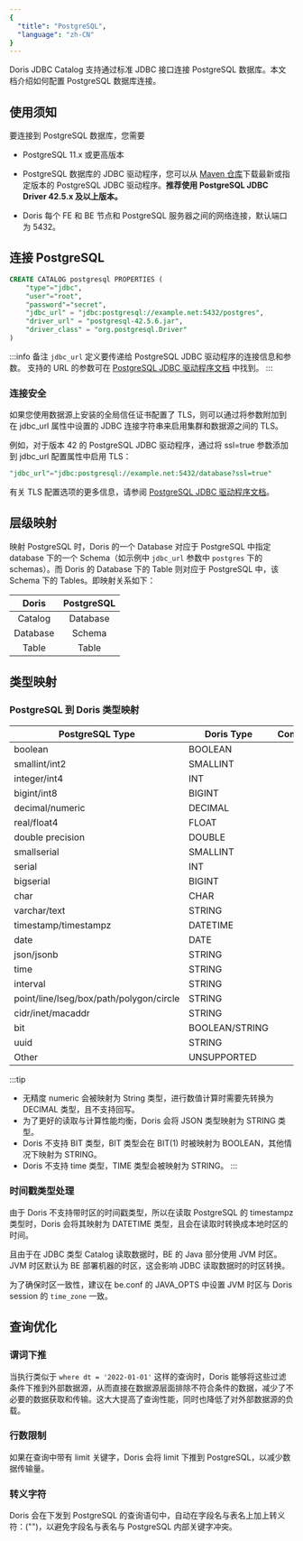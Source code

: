 ```yaml
---
{
  "title": "PostgreSQL",
  "language": "zh-CN"
}
---
```


<!-- 
Licensed to the Apache Software Foundation (ASF) under one
or more contributor license agreements.  See the NOTICE file
distributed with this work for additional information
regarding copyright ownership.  The ASF licenses this file
to you under the Apache License, Version 2.0 (the
"License"); you may not use this file except in compliance
with the License.  You may obtain a copy of the License at

  http://www.apache.org/licenses/LICENSE-2.0

Unless required by applicable law or agreed to in writing,
software distributed under the License is distributed on an
"AS IS" BASIS, WITHOUT WARRANTIES OR CONDITIONS OF ANY
KIND, either express or implied.  See the License for the
specific language governing permissions and limitations
under the License.
-->

Doris JDBC Catalog 支持通过标准 JDBC 接口连接 PostgreSQL 数据库。本文档介绍如何配置 PostgreSQL 数据库连接。

## 使用须知

要连接到 PostgreSQL 数据库，您需要

- PostgreSQL 11.x 或更高版本

- PostgreSQL 数据库的 JDBC 驱动程序，您可以从 [Maven 仓库](https://mvnrepository.com/artifact/org.postgresql/postgresql)下载最新或指定版本的 PostgreSQL JDBC 驱动程序。**推荐使用 PostgreSQL JDBC Driver 42.5.x 及以上版本。**

- Doris 每个 FE 和 BE 节点和 PostgreSQL 服务器之间的网络连接，默认端口为 5432。

## 连接 PostgreSQL

```sql
CREATE CATALOG postgresql PROPERTIES (
    "type"="jdbc",
    "user"="root",
    "password"="secret",
    "jdbc_url" = "jdbc:postgresql://example.net:5432/postgres",
    "driver_url" = "postgresql-42.5.6.jar",
    "driver_class" = "org.postgresql.Driver"
)
```

:::info 备注
`jdbc_url` 定义要传递给 PostgreSQL JDBC 驱动程序的连接信息和参数。
支持的 URL 的参数可在 [PostgreSQL JDBC 驱动程序文档](https://jdbc.postgresql.org/documentation/use/#connecting-to-the-database) 中找到。
:::

### 连接安全

如果您使用数据源上安装的全局信任证书配置了 TLS，则可以通过将参数附加到在 jdbc_url 属性中设置的 JDBC 连接字符串来启用集群和数据源之间的 TLS。

例如，对于版本 42 的 PostgreSQL JDBC 驱动程序，通过将 ssl=true 参数添加到 jdbc_url 配置属性中启用 TLS：

```sql
"jdbc_url"="jdbc:postgresql://example.net:5432/database?ssl=true"
```

有关 TLS 配置选项的更多信息，请参阅 [PostgreSQL JDBC 驱动程序文档](https://jdbc.postgresql.org/documentation/use/#connecting-to-the-database)。

## 层级映射

映射 PostgreSQL 时，Doris 的一个 Database 对应于 PostgreSQL 中指定 database 下的一个 Schema（如示例中 `jdbc_url` 参数中 `postgres` 下的 schemas）。而 Doris 的 Database 下的 Table 则对应于 PostgreSQL 中，该 Schema 下的 Tables。即映射关系如下：

|  Doris   | PostgreSQL |
|:--------:|:----------:|
| Catalog  |  Database  |
| Database |   Schema   |
|  Table   |   Table    |

## 类型映射

### PostgreSQL 到 Doris 类型映射

| PostgreSQL Type                         | Doris Type      | Comment                                              |
|-----------------------------------------|-----------------|------------------------------------------------------|
| boolean                                 | BOOLEAN         |                                                      |
| smallint/int2                           | SMALLINT        |                                                      |
| integer/int4                            | INT             |                                                      |
| bigint/int8                             | BIGINT          |                                                      |
| decimal/numeric                         | DECIMAL         |                                                      |
| real/float4                             | FLOAT           |                                                      |
| double precision                        | DOUBLE          |                                                      |
| smallserial                             | SMALLINT        |                                                      |
| serial                                  | INT             |                                                      |
| bigserial                               | BIGINT          |                                                      |
| char                                    | CHAR            |                                                      |
| varchar/text                            | STRING          |                                                      |
| timestamp/timestampz                    | DATETIME        |                                                      |
| date                                    | DATE            |                                                      |
| json/jsonb                              | STRING          |                                                      |
| time                                    | STRING          |                                                      |
| interval                                | STRING          |                                                      |
| point/line/lseg/box/path/polygon/circle | STRING          |                                                      |
| cidr/inet/macaddr                       | STRING          |                                                      |
| bit                                     | BOOLEAN/STRING  |                                                      |
| uuid                                    | STRING          |                                                      |
| Other                                   | UNSUPPORTED     |                                                      |


:::tip
- 无精度 numeric 会被映射为 String 类型，进行数值计算时需要先转换为 DECIMAL 类型，且不支持回写。
- 为了更好的读取与计算性能均衡，Doris 会将 JSON 类型映射为 STRING 类型。
- Doris 不支持 BIT 类型，BIT 类型会在 BIT(1) 时被映射为 BOOLEAN，其他情况下映射为 STRING。
- Doris 不支持 time 类型，TIME 类型会被映射为 STRING。
:::

### 时间戳类型处理

由于 Doris 不支持带时区的时间戳类型，所以在读取 PostgreSQL 的 timestampz 类型时，Doris 会将其映射为 DATETIME 类型，且会在读取时转换成本地时区的时间。

且由于在 JDBC 类型 Catalog 读取数据时，BE 的 Java 部分使用 JVM 时区。JVM 时区默认为 BE 部署机器的时区，这会影响 JDBC 读取数据时的时区转换。

为了确保时区一致性，建议在 be.conf 的 JAVA_OPTS 中设置 JVM 时区与 Doris session 的 `time_zone` 一致。

## 查询优化

### 谓词下推

当执行类似于 `where dt = '2022-01-01'` 这样的查询时，Doris 能够将这些过滤条件下推到外部数据源，从而直接在数据源层面排除不符合条件的数据，减少了不必要的数据获取和传输。这大大提高了查询性能，同时也降低了对外部数据源的负载。

### 行数限制

如果在查询中带有 limit 关键字，Doris 会将 limit 下推到 PostgreSQL，以减少数据传输量。

### 转义字符

Doris 会在下发到 PostgreSQL 的查询语句中，自动在字段名与表名上加上转义符：("")，以避免字段名与表名与 PostgreSQL 内部关键字冲突。
